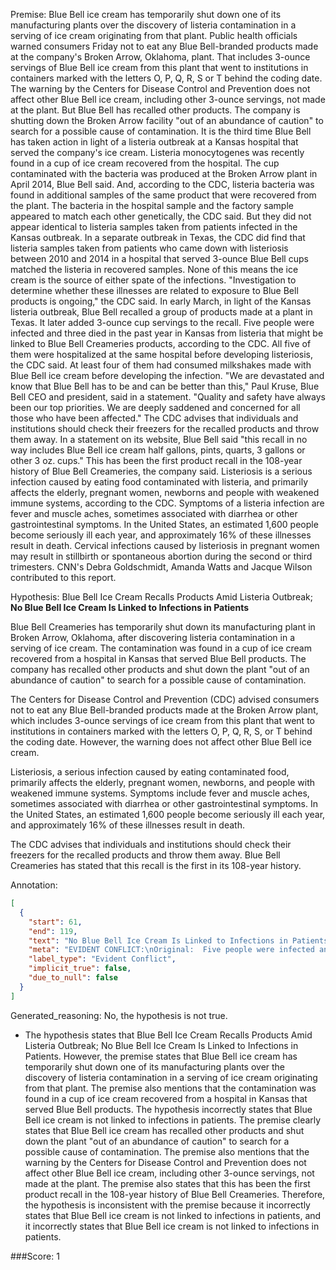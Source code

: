 
Premise:
Blue Bell ice cream has temporarily shut down one of its manufacturing plants over the discovery of listeria contamination in a serving of ice cream originating from that plant. Public health officials warned consumers Friday not to eat any Blue Bell-branded products made at the company's Broken Arrow, Oklahoma, plant. That includes 3-ounce servings of Blue Bell ice cream from this plant that went to institutions in containers marked with the letters O, P, Q, R, S or T behind the coding date. The warning by the Centers for Disease Control and Prevention does not affect other Blue Bell ice cream, including other 3-ounce servings, not made at the plant. But Blue Bell has recalled other products. The company is shutting down the Broken Arrow facility "out of an abundance of caution" to search for a possible cause of contamination. It is the third time Blue Bell has taken action in light of a listeria outbreak at a Kansas hospital that served the company's ice cream. Listeria monocytogenes was recently found in a cup of ice cream recovered from the hospital. The cup contaminated with the bacteria was produced at the Broken Arrow plant in April 2014, Blue Bell said. And, according to the CDC, listeria bacteria was found in additional samples of the same product that were recovered from the plant. The bacteria in the hospital sample and the factory sample appeared to match each other genetically, the CDC said. But they did not appear identical to listeria samples taken from patients infected in the Kansas outbreak. In a separate outbreak in Texas, the CDC did find that listeria samples taken from patients who came down with listeriosis between 2010 and 2014 in a hospital that served 3-ounce Blue Bell cups matched the listeria in recovered samples. None of this means the ice cream is the source of either spate of the infections. "Investigation to determine whether these illnesses are related to exposure to Blue Bell products is ongoing," the CDC said. In early March, in light of the Kansas listeria outbreak, Blue Bell recalled a group of products made at a plant in Texas. It later added 3-ounce cup servings to the recall. Five people were infected and three died in the past year in Kansas from listeria that might be linked to Blue Bell Creameries products, according to the CDC. All five of them were hospitalized at the same hospital before developing listeriosis, the CDC said. At least four of them had consumed milkshakes made with Blue Bell ice cream before developing the infection. "We are devastated and know that Blue Bell has to be and can be better than this," Paul Kruse, Blue Bell CEO and president, said in a statement. "Quality and safety have always been our top priorities. We are deeply saddened and concerned for all those who have been affected." The CDC advises that individuals and institutions should check their freezers for the recalled products and throw them away. In a statement on its website, Blue Bell said "this recall in no way includes Blue Bell ice cream half gallons, pints, quarts, 3 gallons or other 3 oz. cups." This has been the first product recall in the 108-year history of Blue Bell Creameries, the company said. Listeriosis is a serious infection caused by eating food contaminated with listeria, and primarily affects the elderly, pregnant women, newborns and people with weakened immune systems, according to the CDC. Symptoms of a listeria infection are fever and muscle aches, sometimes associated with diarrhea or other gastrointestinal symptoms. In the United States, an estimated 1,600 people become seriously ill each year, and approximately 16% of these illnesses result in death. Cervical infections caused by listeriosis in pregnant women may result in stillbirth or spontaneous abortion during the second or third trimesters. CNN's Debra Goldschmidt, Amanda Watts and Jacque Wilson contributed to this report.


Hypothesis:
Blue Bell Ice Cream Recalls Products Amid Listeria Outbreak; **No Blue Bell Ice Cream Is Linked to Infections in Patients**

Blue Bell Creameries has temporarily shut down its manufacturing plant in Broken Arrow, Oklahoma, after discovering listeria contamination in a serving of ice cream. The contamination was found in a cup of ice cream recovered from a hospital in Kansas that served Blue Bell products. The company has recalled other products and shut down the plant "out of an abundance of caution" to search for a possible cause of contamination.

The Centers for Disease Control and Prevention (CDC) advised consumers not to eat any Blue Bell-branded products made at the Broken Arrow plant, which includes 3-ounce servings of ice cream from this plant that went to institutions in containers marked with the letters O, P, Q, R, S, or T behind the coding date. However, the warning does not affect other Blue Bell ice cream.

Listeriosis, a serious infection caused by eating contaminated food, primarily affects the elderly, pregnant women, newborns, and people with weakened immune systems. Symptoms include fever and muscle aches, sometimes associated with diarrhea or other gastrointestinal symptoms. In the United States, an estimated 1,600 people become seriously ill each year, and approximately 16% of these illnesses result in death.

The CDC advises that individuals and institutions should check their freezers for the recalled products and throw them away. Blue Bell Creameries has stated that this recall is the first in its 108-year history.

Annotation:
```json
[
  {
    "start": 61,
    "end": 119,
    "text": "No Blue Bell Ice Cream Is Linked to Infections in Patients",
    "meta": "EVIDENT CONFLICT:\nOriginal:  Five people were infected and three died in the past year in Kansas from listeria\nAIGC: No Blue Bell Ice Cream Is Linked to Infections in Patients",
    "label_type": "Evident Conflict",
    "implicit_true": false,
    "due_to_null": false
  }
]
```

Generated_reasoning:
No, the hypothesis is not true. 
- The hypothesis states that Blue Bell Ice Cream Recalls Products Amid Listeria Outbreak; No Blue Bell Ice Cream Is Linked to Infections in Patients. However, the premise states that Blue Bell ice cream has temporarily shut down one of its manufacturing plants over the discovery of listeria contamination in a serving of ice cream originating from that plant. The premise also mentions that the contamination was found in a cup of ice cream recovered from a hospital in Kansas that served Blue Bell products. The hypothesis incorrectly states that Blue Bell ice cream is not linked to infections in patients. The premise clearly states that Blue Bell ice cream has recalled other products and shut down the plant "out of an abundance of caution" to search for a possible cause of contamination. The premise also mentions that the warning by the Centers for Disease Control and Prevention does not affect other Blue Bell ice cream, including other 3-ounce servings, not made at the plant. The premise also states that this has been the first product recall in the 108-year history of Blue Bell Creameries. Therefore, the hypothesis is inconsistent with the premise because it incorrectly states that Blue Bell ice cream is not linked to infections in patients, and it incorrectly states that Blue Bell ice cream is not linked to infections in patients.

###Score:
1
